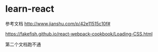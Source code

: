 # learn-react

参考文档
http://www.jianshu.com/p/42e11515c10f#

https://fakefish.github.io/react-webpack-cookbook/Loading-CSS.html

第二个文档跑不通
